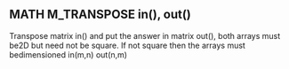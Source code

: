## MATH M_TRANSPOSE in(), out()

Transpose matrix in() and put the answer in matrix out(), both arrays must be2D but need not be square. If not square then the arrays must bedimensioned in(m,n) out(n,m)